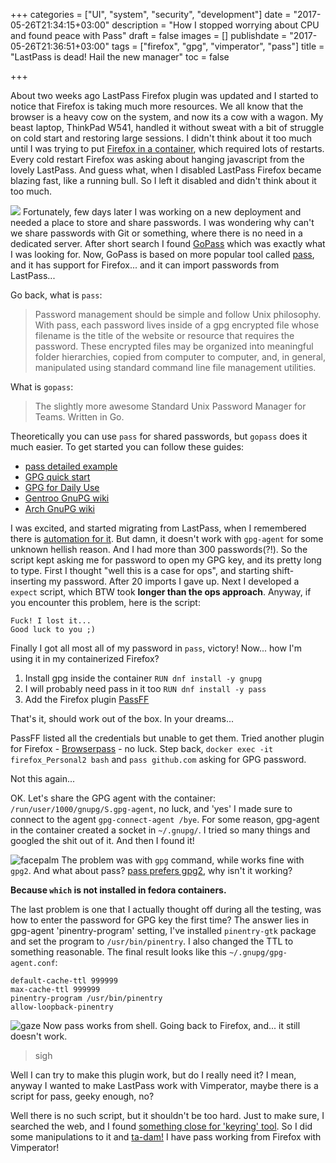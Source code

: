 +++
categories = ["UI", "system", "security", "development"]
date = "2017-05-26T21:34:15+03:00"
description = "How I stopped worrying about CPU and found peace with Pass"
draft = false
images = []
publishdate = "2017-05-26T21:36:51+03:00"
tags = ["firefox", "gpg", "vimperator", "pass"]
title = "LastPass is dead! Hail the new manager"
toc = false

+++

About two weeks ago LastPass Firefox plugin was updated and I started to notice
that Firefox is taking much more resources. We all know that the browser is a
heavy cow on the system, and now its a cow with a wagon. My beast laptop,
ThinkPad W541, handled it without sweat with a bit of struggle on
cold start and restoring large sessions.
I didn't think about it too much until I was trying to put [Firefox in
a container][0], which required lots of restarts. Every cold restart Firefox
was asking about hanging javascript from the lovely  LastPass. And guess what,
when I disabled LastPass Firefox became blazing fast, like a running bull.
So I left it disabled and didn't think about it too much.

![](/images/wondering_meme.png#floatright)
Fortunately, few days later I was working on a new deployment and needed a
place to store and share passwords. I was wondering why can't we share passwords
with Git or something, where there is no need in a dedicated server.
After short search I found [GoPass][1] which was exactly what I was looking for.
Now, GoPass is based on more popular tool called [pass][2], and it has support
for Firefox... and it can import passwords from LastPass...

Go back, what is `pass`:

> Password management should be simple and follow Unix philosophy. With pass,
each password lives inside of a gpg encrypted file whose filename is the title
of the website or resource that requires the password. These encrypted files
may be organized into meaningful folder hierarchies, copied from computer to
computer, and, in general, manipulated using standard command line file
management utilities.

What is `gopass`:

> The slightly more awesome Standard Unix Password Manager for Teams. Written
in Go.

Theoretically you can use `pass` for shared passwords, but `gopass` does it much
easier. To get started you can follow these guides:

 - [pass detailed example][3]
 - [GPG quick start][4]
 - [GPG for Daily Use][5]
 - [Gentroo GnuPG wiki][12]
 - [Arch GnuPG wiki][13]

I was excited, and started migrating from LastPass, when I remembered there is
[automation for it][6]. But damn, it doesn't work with `gpg-agent` for some
unknown hellish reason. And I had more than 300 passwords(?!). So the script
kept asking me for password to open my GPG key, and its pretty long to type.
First I thought "well this is a case for ops", and starting shift-inserting my
password. After 20 imports I gave up. Next I developed a `expect` script, which
BTW took __longer than the ops approach__. Anyway, if you encounter this
problem, here is the script:

```
Fuck! I lost it...
Good luck to you ;)
```

Finally I got all most all of my password in `pass`, victory!
Now... how I'm using it in my containerized Firefox?

1. Install gpg inside the container `RUN dnf install -y gnupg`
2. I will probably need pass in it too `RUN dnf install -y pass`
3. Add the Firefox plugin [PassFF][7]

That's it, should work out of the box. In your dreams...

PassFF listed all the credentials but unable to get them. Tried another plugin
for Firefox - [Browserpass][8] - no luck. Step back, `docker exec -it
firefox_Personal2 bash` and  `pass github.com` asking for GPG password.

Not this again...

OK. Let's share the GPG agent with the container:
`/run/user/1000/gnupg/S.gpg-agent`, no luck, and 'yes' I made sure to connect
to the agent `gpg-connect-agent /bye`. For some reason, gpg-agent in the
container created a socket in `~/.gnupg/`. I tried so many things and
googled the shit out of it. And then I found it!

![facepalm](/images/Computer-Guy-Facepalm.jpg#floatleft)
The problem was with `gpg` command, while works fine with `gpg2`. And what about
pass? [pass prefers gpg2][10], why isn't it working?

**Because `which` is not installed in fedora containers.**


The last problem is one that I actually thought off during all the testing, was
how to enter the password for GPG key the first time?
The answer lies in gpg-agent 'pinentry-program' setting, I've installed
`pinentry-gtk` package and set the program to `/usr/bin/pinentry`. I also
changed the TTL to something reasonable. The final result looks like
this  `~/.gnupg/gpg-agent.conf`:

```
default-cache-ttl 999999
max-cache-ttl 999999
pinentry-program /usr/bin/pinentry
allow-loopback-pinentry
```

![gaze](/images/pc_gazing_meme.jpg#floatright)
Now pass works from shell. Going back to Firefox, and... it still doesn't work.

> sigh

Well I can try to make this plugin work, but do I really need it?
I mean, anyway I wanted to make LastPass work with Vimperator, maybe there is
a script for pass, geeky enough, no?

Well there is no such script, but it shouldn't be too hard. Just to make sure,
I searched the web, and I found [something close for 'keyring' tool][9].
So I did some manipulations to it and [ta-dam!][11]
I have pass working from Firefox with Vimperator!

[0]: https://abraverm.github.io/post/fire_in_two_boxes/
[1]: https://github.com/justwatchcom/gopass
[2]: https://www.passwordstore.org/
[3]: https://git.zx2c4.com/password-store/about/#EXTENDED%20GIT%20EXAMPLE
[4]: https://www.madboa.com/geek/gpg-quickstart/
[5]: http://moser-isi.ethz.ch/gpg.html
[6]: https://git.zx2c4.com/password-store/tree/contrib/importers/lastpass2pass.rb
[7]: https://addons.mozilla.org/en-US/firefox/addon/passff/
[8]: https://addons.mozilla.org/en-US/firefox/addon/browserpass/
[9]: https://github.com/ervandew/keyring/blob/master/vimperator/plugin/keyring.js
[10]: https://github.com/zx2c4/password-store/blob/master/src/password-store.sh#L12
[11]: https://gist.github.com/abraverm/9ff7599cd89c2b316483dec13172ab85
[12]: https://wiki.gentoo.org/wiki/GnuPG
[13]: https://wiki.archlinux.org/index.php/GnuPG
